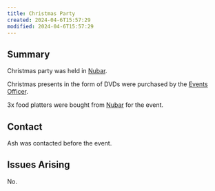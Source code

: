 ```yaml
---
title: Christmas Party
created: 2024-04-6T15:57:29
modified: 2024-04-6T15:57:29
---
```


## Summary

Christmas party was held in [Nubar](../../../knowledge/Nubar.md).

Christmas presents in the form of DVDs were purchased by the [Events Officer](../../../committee/Events%20Officer.md).

3x food platters were bought from [Nubar](../../../knowledge/Nubar.md) for the event.

## Contact

Ash was contacted before the event.

## Issues Arising

No.
